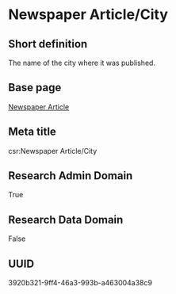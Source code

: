 # Newspaper Article/City
## Short definition
The name of the city where it was published.
## Base page
[Newspaper Article](../../Objects/Newspaper%20Article.md)
## Meta title
csr:Newspaper Article/City
## Research Admin Domain
True
## Research Data Domain
False
## UUID
3920b321-9ff4-46a3-993b-a463004a38c9
